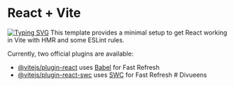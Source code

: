 # React + Vite

[![Typing SVG](https://readme-typing-svg.herokuapp.com?font=Qwitcher+Grypen&pause=1000&random=false&width=435&lines=I+am+Manmohan+Singh)](https://git.io/typing-svg)
This template provides a minimal setup to get React working in Vite with HMR and some ESLint rules.

Currently, two official plugins are available:

- [@vitejs/plugin-react](https://github.com/vitejs/vite-plugin-react/blob/main/packages/plugin-react/README.md) uses [Babel](https://babeljs.io/) for Fast Refresh
- [@vitejs/plugin-react-swc](https://github.com/vitejs/vite-plugin-react-swc) uses [SWC](https://swc.rs/) for Fast Refresh
#   D i v u e e n s 
 
 
